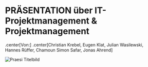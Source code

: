 # PRÄSENTATION über IT-Projektmanagement & Projektmanagement


.center[Von:]
.center[Christian Krebel, Eugen Klat, Julian Wasilewski, Hannes Rüffer, Chamoun Simon Safar, Jonas Ahrend]


![Praesi Titelbild](Bilder/Praesi_Titelbild.jpg)   

